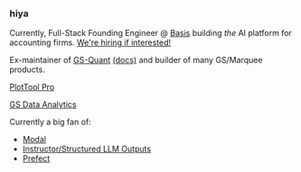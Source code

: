 ### hiya

Currently, Full-Stack Founding Engineer @ [Basis](https://www.getbasis.ai) building *the* AI platform for accounting firms. [We're hiring if interested!](https://basisaccounting.notion.site/Early-Careers-Basis-73bb50c1d6464ff69c943022425d4f0e)


Ex-maintainer of [GS-Quant](https://github.com/goldmansachs/gs-quant) [(docs)](https://developer.gs.com/docs/gsquant/) and builder of many GS/Marquee products.

[PlotTool Pro](https://developer.gs.com/discover/plottool-pro)

[GS Data Analytics](https://developer.gs.com/discover/data-analytics)

Currently a big fan of:
* [Modal](https://modal.com)
* [Instructor/Structured LLM Outputs](https://github.com/jxnl/instructor)
* [Prefect](https://www.prefect.io)
